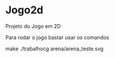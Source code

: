 # Jogo2d
Projeto do Jogo em 2D

Para rodar o jogo bastar usar os comandos

make
./trabalhocg arena/arena_teste.svg

